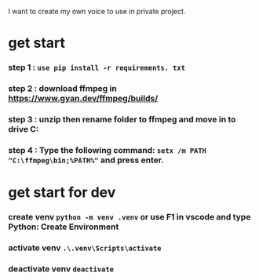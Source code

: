 I want to create my own voice to use in private project.
# get start
### step 1 : `use pip install -r requirements. txt`
### step 2 : download ffmpeg in https://www.gyan.dev/ffmpeg/builds/
### step 3 : unzip then rename folder to ffmpeg and move in to drive C:
### step 4 : Type the following command: `setx /m PATH "C:\ffmpeg\bin;%PATH%"` and press enter.
# get start for dev
### create venv `python -m venv .venv` or use F1 in vscode and type Python: Create Environment
### activate venv `.\.venv\Scripts\activate`
### deactivate venv `deactivate`
